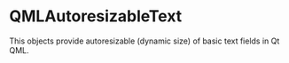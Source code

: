 # QMLAutoresizableText
This objects provide autoresizable (dynamic size) of basic text fields in Qt QML. 
